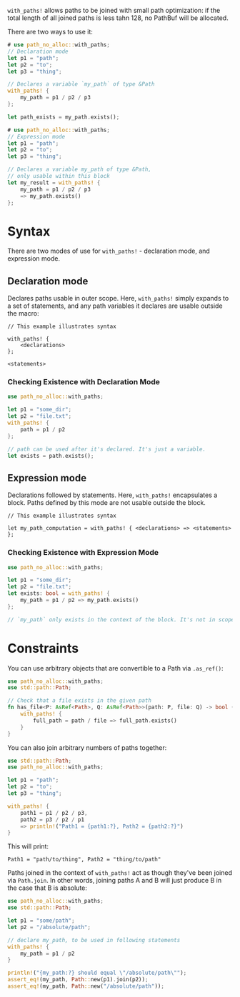 `with_paths!` allows paths to be joined with small path optimization: if the
total length of all joined paths is less tahn 128, no PathBuf will be allocated.

There are two ways to use it:

```rust
# use path_no_alloc::with_paths;
// Declaration mode
let p1 = "path";
let p2 = "to";
let p3 = "thing";

// Declares a variable `my_path` of type &Path
with_paths! {
    my_path = p1 / p2 / p3
};

let path_exists = my_path.exists();
```

```rust
# use path_no_alloc::with_paths;
// Expression mode
let p1 = "path";
let p2 = "to";
let p3 = "thing";

// Declares a variable my_path of type &Path,
// only usable within this block
let my_result = with_paths! {
    my_path = p1 / p2 / p3
    => my_path.exists()
};
```

# Syntax

There are two modes of use for `with_paths!` - declaration
mode, and expression mode.

## Declaration mode

Declares paths usable in outer scope. Here, `with_paths!` simply expands to a
set of statements, and any path variables it declares are usable outside the
macro:

```rust,compile_fail
// This example illustrates syntax

with_paths! {
    <declarations>
};

<statements>
```

### Checking Existence with Declaration Mode

```rust
use path_no_alloc::with_paths;

let p1 = "some_dir";
let p2 = "file.txt";
with_paths! {
    path = p1 / p2
};

// path can be used after it's declared. It's just a variable.
let exists = path.exists();
```

## Expression mode

Declarations followed by statements. Here, `with_paths!` encapsulates a block.
Paths defined by this mode are not usable outside the block.

```rust,compile_fail
// This example illustrates syntax

let my_path_computation = with_paths! { <declarations> => <statements> };
```

### Checking Existence with Expression Mode

```rust
use path_no_alloc::with_paths;

let p1 = "some_dir";
let p2 = "file.txt";
let exists: bool = with_paths! {
    my_path = p1 / p2 => my_path.exists()
};

// `my_path` only exists in the context of the block. It's not in scope anymore.
```

# Constraints

You can use arbitrary objects that are convertible to a Path via `.as_ref()`:

```rust
use path_no_alloc::with_paths;
use std::path::Path;

// Check that a file exists in the given path
fn has_file<P: AsRef<Path>, Q: AsRef<Path>>(path: P, file: Q) -> bool {
    with_paths! {
        full_path = path / file => full_path.exists()
    }
}
```

You can also join arbitrary numbers of paths together:

```rust
use std::path::Path;
use path_no_alloc::with_paths;

let p1 = "path";
let p2 = "to";
let p3 = "thing";

with_paths! {
    path1 = p1 / p2 / p3,
    path2 = p3 / p2 / p1
    => println!("Path1 = {path1:?}, Path2 = {path2:?}")
}
```

This will print:

```output
Path1 = "path/to/thing", Path2 = "thing/to/path"
```

Paths joined in the context of `with_paths!` act as though they've been joined
via `Path.join`. In other words, joining paths A and B will just produce B in
the case that B is absolute:

```rust
use path_no_alloc::with_paths;
use std::path::Path;

let p1 = "some/path";
let p2 = "/absolute/path";

// declare my_path, to be used in following statements
with_paths! {
    my_path = p1 / p2
}

println!("{my_path:?} should equal \"/absolute/path\"");
assert_eq!(my_path, Path::new(p1).join(p2));
assert_eq!(my_path, Path::new("/absolute/path"));
```
